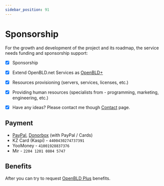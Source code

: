 ```yaml
---
sidebar_position: 91
---
```


# Sponsorship

For the growth and development of the project and its roadmap, 
the service needs funding and sponsorship support:
- [x] Sponsorship
- [x] Extend OpenBLD.net Services as [OpenBLD+](/docs/overwiew/openbld-plus/#openbld-benefits)
- [x] Resources provisioning (servers, services, licenses, etc.)
- [x] Providing human resources (specialists from - programming, marketing, engineering, etc.)
- [x] Have any ideas? Please contact me though [Contact](/docs/contacts.md) page.


## Payment

* [PayPal](https://www.paypal.com/paypalme/m0zgen), [Donorbox](https://donorbox.org/open-bld-dns-donation?default_interval=m&amount=30) (with PayPal / Cards)
* KZ Card (Kaspi) - `4400430274737391`
* YooMoney - `41001928837376`
* Mir - `2204 1201 0804 5747`

## Benefits

After you can try to request [OpenBLD Plus](/docs/overwiew/4.openbld-plus.md) benefits.
